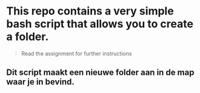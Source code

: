 # This repo contains a very simple bash script that allows you to create a folder.
> Read the assignment for further instructions

## Dit script maakt een nieuwe folder aan in de map waar je in bevind.
